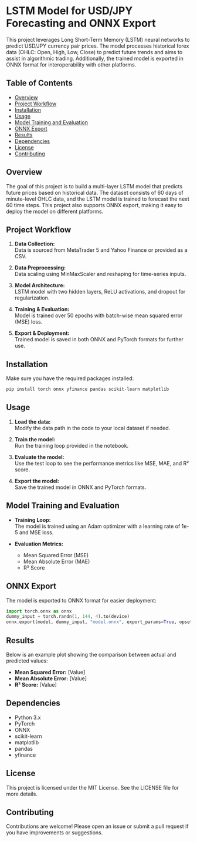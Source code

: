 
# LSTM Model for USD/JPY Forecasting and ONNX Export

This project leverages Long Short-Term Memory (LSTM) neural networks to predict USD/JPY currency pair prices. 
The model processes historical forex data (OHLC: Open, High, Low, Close) to predict future trends and aims to assist in algorithmic trading. 
Additionally, the trained model is exported in ONNX format for interoperability with other platforms.

## Table of Contents

- [Overview](#overview)
- [Project Workflow](#project-workflow)
- [Installation](#installation)
- [Usage](#usage)
- [Model Training and Evaluation](#model-training-and-evaluation)
- [ONNX Export](#onnx-export)
- [Results](#results)
- [Dependencies](#dependencies)
- [License](#license)
- [Contributing](#contributing)

## Overview

The goal of this project is to build a multi-layer LSTM model that predicts future prices based on historical data. 
The dataset consists of 60 days of minute-level OHLC data, and the LSTM model is trained to forecast the next 60 time steps. 
This project also supports ONNX export, making it easy to deploy the model on different platforms.

## Project Workflow

1. **Data Collection:**  
   Data is sourced from MetaTrader 5 and Yahoo Finance or provided as a CSV.

2. **Data Preprocessing:**  
   Data scaling using MinMaxScaler and reshaping for time-series inputs.

3. **Model Architecture:**  
   LSTM model with two hidden layers, ReLU activations, and dropout for regularization.

4. **Training & Evaluation:**  
   Model is trained over 50 epochs with batch-wise mean squared error (MSE) loss.

5. **Export & Deployment:**  
   Trained model is saved in both ONNX and PyTorch formats for further use.

## Installation

Make sure you have the required packages installed:

```bash
pip install torch onnx yfinance pandas scikit-learn matplotlib
```

## Usage

1. **Load the data:**  
   Modify the data path in the code to your local dataset if needed.

2. **Train the model:**  
   Run the training loop provided in the notebook.

3. **Evaluate the model:**  
   Use the test loop to see the performance metrics like MSE, MAE, and R² score.

4. **Export the model:**  
   Save the trained model in ONNX and PyTorch formats.

## Model Training and Evaluation

- **Training Loop:**  
  The model is trained using an Adam optimizer with a learning rate of 1e-5 and MSE loss.

- **Evaluation Metrics:**  
  - Mean Squared Error (MSE)  
  - Mean Absolute Error (MAE)  
  - R² Score

## ONNX Export

The model is exported to ONNX format for easier deployment:

```python
import torch.onnx as onnx
dummy_input = torch.randn(1, 144, 4).to(device)
onnx.export(model, dummy_input, "model.onnx", export_params=True, opset_version=12)
```

## Results

Below is an example plot showing the comparison between actual and predicted values:

- **Mean Squared Error:** [Value]  
- **Mean Absolute Error:** [Value]  
- **R² Score:** [Value]

## Dependencies

- Python 3.x  
- PyTorch  
- ONNX  
- scikit-learn  
- matplotlib  
- pandas  
- yfinance  

## License

This project is licensed under the MIT License. See the LICENSE file for more details.

## Contributing

Contributions are welcome! Please open an issue or submit a pull request if you have improvements or suggestions.
